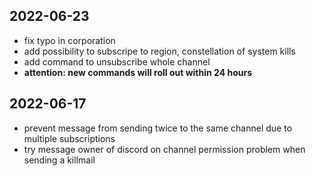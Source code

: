 2022-06-23
---

- fix typo in corporation
- add possibility to subscripe to region, constellation of system kills
- add command to unsubscribe whole channel
- __attention: new commands will roll out within 24 hours__

2022-06-17
---

- prevent message from sending twice to the same channel due to multiple subscriptions
- try message owner of discord on channel permission problem when sending a killmail